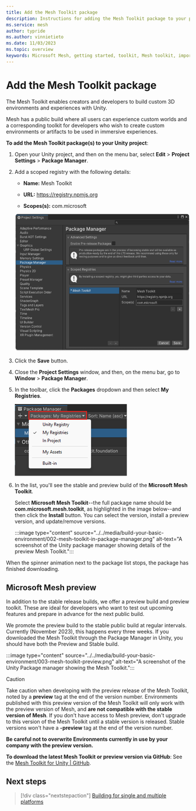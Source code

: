 ```yaml
---
title: Add the Mesh Toolkit package
description: Instructions for adding the Mesh Toolkit package to your project.
ms.service: mesh
author: typride
ms.author: vinnietieto
ms.date: 11/03/2023
ms.topic: overview
keywords: Microsoft Mesh, getting started, toolkit, Mesh toolkit, import, registry, scoped registry, packages
---
```


# Add the Mesh Toolkit package

The Mesh Toolkit enables creators and developers to build custom 3D environments and experiences with Unity.

Mesh has a public build where all users can experience custom worlds and a corresponding toolkit for developers who wish to create custom environments or artifacts to be used in immersive experiences.

**To add the Mesh Toolkit package(s) to your Unity project**:

1. Open your Unity project, and then on the menu bar, select **Edit** > **Project Settings** > **Package Manager**.

1. Add a scoped registry with the following details:

   - **Name:** Mesh Toolkit

   - **URL:** https://registry.npmjs.org

   - **Scopes(s):** com.microsoft

   ![A screenshot of the Project Settings window with the Package Manager Scope Registry Configuration displayed.](../../media/build-your-basic-environment/Microsft-Mesh-toolkit-download-package-install-proper-name.png)

1. Click the **Save** button.
1. Close the **Project Settings** window, and then, on the menu bar, go to **Window** > **Package Manager**.

1. In the toolbar, click the **Packages** dropdown and then select **My Registries**.

   ![A screenshot of the Package Manager with the Packages drop down highlighted.](../../media/build-your-basic-environment/001-packages-drop-down.png)

1. In the list, you'll see the stable and preview build of the **Microsoft Mesh Toolkit**. 

    Select **Microsoft Mesh Toolkit**--the full package name should be **com.microsoft.mesh.toolkit**, as highlighted in the image below--and then click the **Install** button. You can select the version, install a preview version, and update/remove versions.

    :::image type="content" source="../../media/build-your-basic-environment/002-mesh-toolkit-in-package-manager.png" alt-text="A screenshot of the Unity package manager showing details of the preview Mesh Toolkit.":::

When the spinner animation next to the package list stops, the package has finished downloading.

## Microsoft Mesh preview

In addition to the stable release builds, we offer a preview build and preview toolkit. These are ideal for developers who want to test out upcoming features and prepare in advance for the next public build.

We promote the preview build to the stable public build at regular intervals. Currently (November 2023), this happens every three weeks. If you downloaded the Mesh Toolkit through the Package Manager in Unity, you should have both the Preview and Stable build.

:::image type="content" source="../../media/build-your-basic-environment/003-mesh-toolkit-preview.png" alt-text="A screenshot of the Unity Package manager showing the Mesh Toolkit.":::

> [!Caution]
> Take caution when developing with the preview release of the Mesh Toolkit, noted by a **preview** tag at the end of the version number. Environments published with this preview version of the Mesh Toolkit will only work with the preview version of Mesh, and **are not compatible with the stable version of Mesh**. If you don't have access to Mesh preview, don't upgrade to this version of the Mesh Toolkit until a stable version is released. Stable versions won't have a **-preview** tag at the end of the version number.
>
> **Be careful not to overwrite Environments currently in use by your company with the preview version.**

**To download the latest Mesh Toolkit or preview version via GitHub**:
See the [Mesh Toolkit for Unity | GitHub](https://github.com/microsoft/Mesh-Toolkit-Unity/releases).

## Next steps

> [!div class="nextstepaction"]
> [Building for single and multiple platforms](build-for-single-and-multiple-platforms.md)
